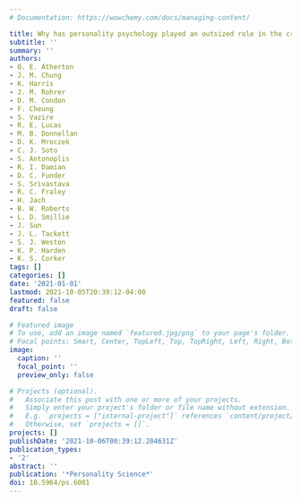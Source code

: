```yaml
---
# Documentation: https://wowchemy.com/docs/managing-content/

title: Why has personality psychology played an outsized role in the credibility revolution?
subtitle: ''
summary: ''
authors:
- O. E. Atherton
- J. M. Chung
- K. Harris
- J. M. Rohrer
- D. M. Condon
- F. Cheung
- S. Vazire
- R. E. Lucas
- M. B. Donnellan
- D. K. Mroczek
- C. J. Soto
- S. Antonoplis
- R. I. Damian
- D. C. Funder
- S. Srivastava
- R. C. Fraley
- H. Jach
- B. W. Roberts
- L. D. Smillie
- J. Sun
- J. L. Tackett
- S. J. Weston
- K. P. Harden
- K. S. Corker
tags: []
categories: []
date: '2021-01-01'
lastmod: 2021-10-05T20:39:12-04:00
featured: false
draft: false

# Featured image
# To use, add an image named `featured.jpg/png` to your page's folder.
# Focal points: Smart, Center, TopLeft, Top, TopRight, Left, Right, BottomLeft, Bottom, BottomRight.
image:
  caption: ''
  focal_point: ''
  preview_only: false

# Projects (optional).
#   Associate this post with one or more of your projects.
#   Simply enter your project's folder or file name without extension.
#   E.g. `projects = ["internal-project"]` references `content/project/deep-learning/index.md`.
#   Otherwise, set `projects = []`.
projects: []
publishDate: '2021-10-06T00:39:12.204631Z'
publication_types:
- '2'
abstract: ''
publication: '*Personality Science*'
doi: 10.5964/ps.6001
---
```


